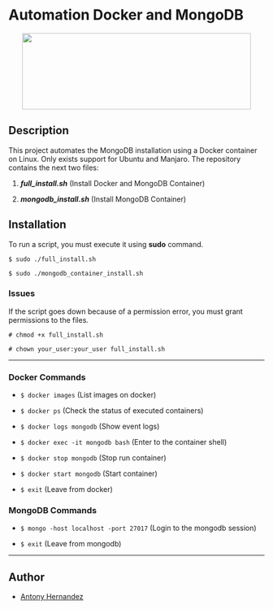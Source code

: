 # Automation Docker and MongoDB
<p align="center">
  <img src="https://miro.medium.com/max/3000/1*HWfG5YkyX5atHZjDFrHfaw.png" width="450px" height="150px" />
</p>

## Description

This project automates the MongoDB installation using a Docker container on Linux. Only exists support for Ubuntu and Manjaro. The repository contains the next two files:

1. ***full_install.sh*** (Install Docker and MongoDB Container)

2. ***mongodb_install.sh*** (Install MongoDB Container)



## Installation

To run a script, you must execute it using **sudo** command.

`$ sudo ./full_install.sh`

`$ sudo ./mongodb_container_install.sh`



### Issues

If the script goes down because of a permission error, you must grant permissions to the files.

`# chmod +x full_install.sh`

`# chown your_user:your_user full_install.sh`

___

### Docker Commands

- `$ docker images` (List images on docker)

- `$ docker ps` (Check the status of executed containers)

- `$ docker logs mongodb` (Show event logs)

- `$ docker exec -it mongodb bash` (Enter to the container shell)

- `$ docker stop mongodb` (Stop run container)

- `$ docker start mongodb` (Start container)

- `$ exit` (Leave from docker)

### MongoDB Commands

- `$ mongo -host localhost -port 27017` (Login to the mongodb session)

- `$ exit` (Leave from mongodb)

___

## Author
- [Antony Hernandez](https://github.com/anhb)
